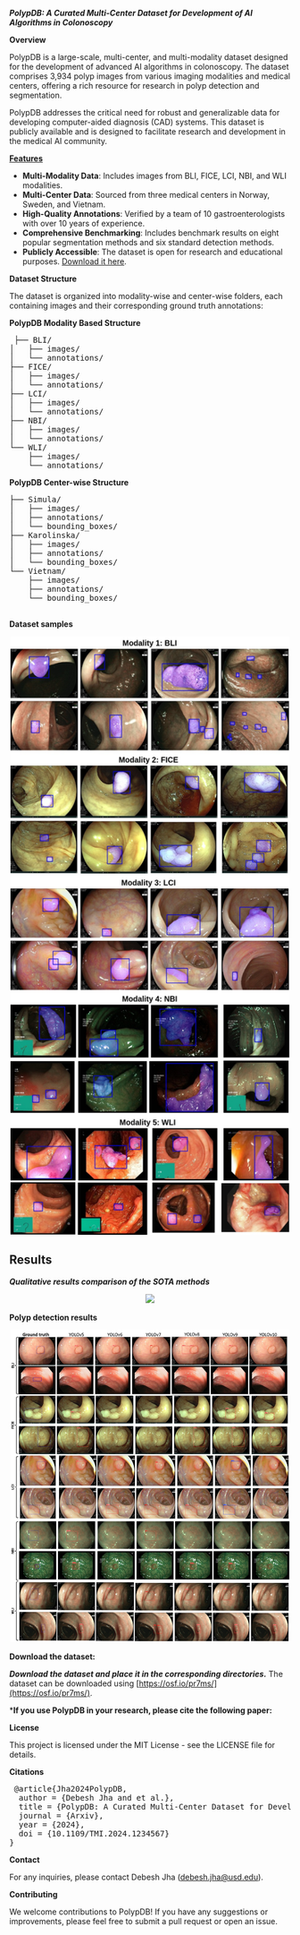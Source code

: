 *****PolypDB: A Curated Multi-Center Dataset for Development of AI Algorithms in Colonoscopy*****

**Overview**

PolypDB is a large-scale, multi-center, and multi-modality dataset designed for the development of advanced AI algorithms in colonoscopy. The dataset comprises 3,934 polyp images from various imaging modalities and medical centers, offering a rich resource for research in polyp detection and segmentation.

PolypDB addresses the critical need for robust and generalizable data for developing computer-aided diagnosis (CAD) systems. This dataset is publicly available and is designed to facilitate research and development in the medical AI community.

**<u>Features</u>**

- **Multi-Modality Data**: Includes images from BLI, FICE, LCI, NBI, and WLI modalities.
- **Multi-Center Data**: Sourced from three medical centers in Norway, Sweden, and Vietnam.
- **High-Quality Annotations**: Verified by a team of 10 gastroenterologists with over 10 years of experience.
- **Comprehensive Benchmarking**: Includes benchmark results on eight popular segmentation methods and six standard detection methods.
- **Publicly Accessible**: The dataset is open for research and educational purposes. [Download it here](https://osf.io/pr7ms/).


**Dataset Structure**

The dataset is organized into modality-wise and center-wise folders, each containing images and their corresponding ground truth annotations:

**PolypDB Modality Based Structure**
<pre>
 ├── BLI/
│   ├── images/
│   └── annotations/
├── FICE/
│   ├── images/
│   └── annotations/
├── LCI/
│   ├── images/
│   └── annotations/
├── NBI/
│   ├── images/
│   └── annotations/
└── WLI/
    ├── images/
    └── annotations/
</pre>

**PolypDB Center-wise Structure**
<pre>
├── Simula/
│   ├── images/
│   ├── annotations/
│   └── bounding_boxes/
├── Karolinska/
│   ├── images/
│   ├── annotations/
│   └── bounding_boxes/
└── Vietnam/
    ├── images/
    ├── annotations/
    └── bounding_boxes/
 </pre>

**Dataset samples**

<p align="center">
<img src="dataset_samples.jpg" width="500">
</p>

## Results
 ***Qualitative results comparison of the SOTA methods*** <br/>
<p align="center">
<img src="dataset_results.png" width="500">
</p>


**Polyp detection results**<br/>
<p align="center">
<img src="polyp-detection.jpg" width="500">
</p>

**Download the dataset:**

***Download the dataset and place it in the corresponding directories.***
The dataset can be downloaded using [https://osf.io/pr7ms/](https://osf.io/pr7ms/). 

***If you use PolypDB in your research, please cite the following paper:**

**License**

This project is licensed under the MIT License - see the LICENSE file for details.

**Citations**

<pre>
 @article{Jha2024PolypDB,
  author = {Debesh Jha and et al.},
  title = {PolypDB: A Curated Multi-Center Dataset for Development of AI Algorithms in Colonoscopy},
  journal = {Arxiv},
  year = {2024},
  doi = {10.1109/TMI.2024.1234567}
} 
</pre>

**Contact**

For any inquiries, please contact Debesh Jha (debesh.jha@usd.edu).

**Contributing**

We welcome contributions to PolypDB! If you have any suggestions or improvements, please feel free to submit a pull request or open an issue.
